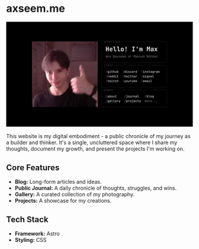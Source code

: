 # axseem.me

![preview](./src/content/projects/axseemdotme.png)

This website is my digital embodiment - a public chronicle of my journey as a builder and thinker. It's a single, uncluttered space where I share my thoughts, document my growth, and present the projects I'm working on.

## Core Features

* **Blog:** Long-form articles and ideas.
* **Public Journal:** A daily chronicle of thoughts, struggles, and wins.
* **Gallery:** A curated collection of my photography.
* **Projects:** A showcase for my creations.

## Tech Stack
* **Framework:** Astro
* **Styling:** CSS
